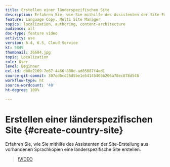 ```yaml
---
title: Erstellen einer länderspezifischen Site
description: Erfahren Sie, wie Sie mithilfe des Assistenten der Site-Erstellung aus vorhandenen Sprachkopien eine länderspezifische Site erstellen.
feature: Language Copy, Multi Site Manager
topics: localization, authoring, content-architecture
audience: all
doc-type: feature video
activity: use
version: 6.4, 6.5, Cloud Service
kt: 5849
thumbnail: 36684.jpg
topic: Localization
role: User
level: Beginner
exl-id: db8e2169-7e67-4466-888e-ad85887f4ed1
source-git-commit: 307ed6cd25d5be1e54145406b206a78ec878d548
workflow-type: ht
source-wordcount: '40'
ht-degree: 100%

---
```


# Erstellen einer länderspezifischen Site {#create-country-site}

Erfahren Sie, wie Sie mithilfe des Assistenten der Site-Erstellung aus vorhandenen Sprachkopien eine länderspezifische Site erstellen.

>[!VIDEO](https://video.tv.adobe.com/v/36684?quality=12&learn=on)
